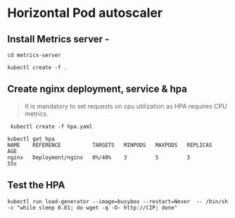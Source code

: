 

# Horizontal Pod autoscaler

##  Install Metrics server - 

```
cd metrics-server

kubectl create -f . 
```
##  Create nginx deployment, service & hpa 

> It is mandatory to set requests on  cpu utilization as HPA requires CPU metrics. 

` kubectl create -f hpa.yaml` 

```
kubectl get hpa 
NAME    REFERENCE          TARGETS   MINPODS   MAXPODS   REPLICAS   AGE
nginx   Deployment/nginx   0%/40%    3         5         3          55s

```

## Test the HPA 
  ```
  kubectl run load-generator --image=busybox --restart=Never  -- /bin/sh -c "while sleep 0.01; do wget -q -O- http://CIP; done"
